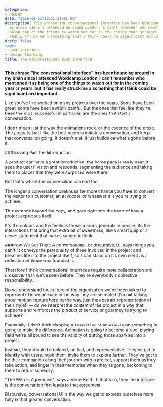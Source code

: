 ```yaml
---
categories:
- design
date: "2016-04-21T15:21:21+01:00"
description: This phrase the conversational interface has been bouncing around in
  my brain since I attended Wordcamp London, I can't remember who mentioned it as
  being one of the things to watch out for in the coming year or years, but it has
  really struck me a something that I think could be significant and important.
draft: false
tags:
- user interface
- design thinking
title: The Conversational User Interface
---
```


**This phrase "the conversational interface" has been bouncing around in my brain since I attended Wordcamp London, I can't remember who mentioned it as being one of the things to watch out for in the coming year or years, but it has really struck me a something that I think could be significant and important.**

Like you've I've worked on many projects over the years. Some have been great, some have been awfully painful. But the ones that feel like they've been the most successful in particular are the ones that start a conversation.

I don't mean just the way the animations rock, or the cadence of the prose. The projects that I like the best seem to initiate a conversation, and keep that conversation going. It doesn't end. It just builds on what's gone before it.

###Moving Past the Introduction

A product can have a great introduction: the home page is really neat. It sees the users' vision and responds, segmenting the audience and taking them to places that they were surprised were there.

But that's where the conversation can end too.

The longer a conversation continues the more chance you have to convert the visitor to a customer, an advocate, or whatever it is you're trying to achieve.

This extends beyond the copy, and goes right into the heart of how a project expresses itself.

It's the colours and the feelings those colours generate in people. Its the interactions that bring that extra bit of sweetness, like a smart quip or a clever statement that makes someone think.

###How We Get There
A conversational, or discursive, UI, says things you can't. It conveys the personality of those involved in the project and breathes life into the project itself, so it can stand on it's own merit as a reflection of those who founded it.

Therefore I think conversational interfaces require more collaboration and crossover than we've seen before. They're everybody's collective responsibility.

Do we understand the culture of the organisation we've been asked to represent? Do we animate in the way they are animated (I'm not talking about motion capture here by the way, just the abstract representation of their style!) — do we interpret the content of the project in a way that supports and reinforces the product or service or goal they're trying to achieve?

Eventually, I don't think slapping a `transition` or an `ease-in` on something is going to make the difference. Animation is going to become a level playing field we're all bound to see the validity of putting those sparkles into a project.

Instead, they should be tailored, unified, and representative. They've got to identify with users, hook them, invite them to explore further. They've got to be their companion along their journey with a project, support them as they take action, and linger in their memories when they're gone, beckoning to them to return someday.

"The Web is Agreement", says Jeremy Keith. If that's so, then the interface is the conversation that leads to that agreement.

Discursive, conversational UI is the way we get to express ourselves more fully in that greater conversation.
